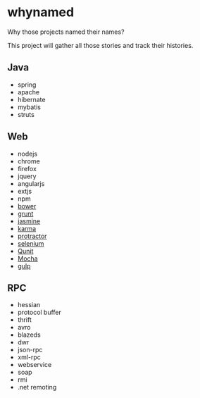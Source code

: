 # whynamed
Why those projects named their names?

This project will gather all those stories and track their histories.

## Java

- spring
- apache 
- hibernate 
- mybatis 
- struts


## Web

- nodejs
- chrome
- firefox
- jquery 
- angularjs 
- extjs 
- npm 
- [bower](web/bower.md)
- [grunt](web/grunt.md)
- [jasmine](web/jasmine.md)
- [karma](web/karma.md)
- [protractor](web/protractor.md)
- [selenium](web/selenium.md)
- [Qunit](web/qunit.md)
- [Mocha](web/mocha.md)
- [gulp](web/gulp.md)

## RPC

- hessian
- protocol buffer
- thrift
- avro
- blazeds
- dwr
- json-rpc
- xml-rpc
- webservice
- soap
- rmi
- .net remoting

